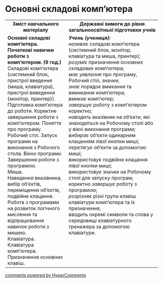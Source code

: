 <div id="hypercomments_widget" class="js-hypercomments-widget invisible"></div>

Основні складові комп’ютера
=============================================

<table>
  <tr>
    <td width="40%" align="center"><b>Зміст навчального матеріалу<b></td>
    <td width="60%" align="center"><b>Державні вимоги до рівня загальноосвітньої підготовки учнів</b></td>
  </tr>
  <tr>
    <td width="40%" style="vertical-align:top !important;">
    <b>Основні складові комп’ютера. Початкові навички роботи з комп’ютером. (9 год.)</b><br>
    Складові комп’ютера (системний блок, пристрої введення (миша, клавіатура), пристрої виведення (монітор, принтер)). Підготовка комп’ютера до роботи. Коректне завершення роботи з комп’ютером. Поняття про програму.<br>
    Робочий стіл. Запуск програми на виконання з Робочого стола. Вікно програми. Завершення роботи з програмою.<br>
    Миша.<br>
    Наведення вказівника, вибір об’єктів, переміщення об’єктів, подвійне клацання.<br>
    Робота з програмами на розвиток логічного мислення та відпрацювання навичок роботи з мишею.<br>
    Клавіатура.<br>
    Клавіатура комп’ютера. Призначення основних клавіш.<br>
    </td>
    <td width="60%" style="vertical-align:top !important;">
    <i><b>Учень (учениця):</b></i><br>
	<i>називає</i> складові комп’ютера (системний блок, монітор, клавіатура та миша, принтер);<br>
	<i>розуміє</i> призначення основних складових комп‘ютера;<br>
	<i>має уявлення</i> про програму, Робочий стіл, значки;<br>
	<i>знає</i> порядок вмикання та вимикання комп’ютера;<br>
	<i>вмикає</i> комп’ютер;<br>
	<i>завершує</i> роботу з комп’ютером коректно;<br>
	<i>наводить</i> вказівник на об’єкти, які знаходяться на Робочому столі або у вікні виконання програми;<br>
	<i>вибирає</i> об’єкти одинарним клацанням лівої кнопки миші;<br>
	<i>перетягує</i> об’єкти за допомогою миші;<br>
	<i>використовує</i> подвійне клацання лівої кнопки миші;<br>
	<i>використовує</i> значки на Робочому столі для запуску програм;<br>
	коректно <i>завершує</i> роботу з програмою;<br>
	<i>розрізняє</i> різні групи клавіш клавіатури комп’ютера та їх призначення;<br>
	<i>вводить</i> окремі символи та слова у середовищі клавіатурного тренажера за допомогою клавіатури.<br>
	</td>
  </tr>
</table>

<div class="js-hypercomments-container">
<a href="http://hypercomments.com" class="hc-link" title="comments widget">comments powered by HyperComments</a>
</div>